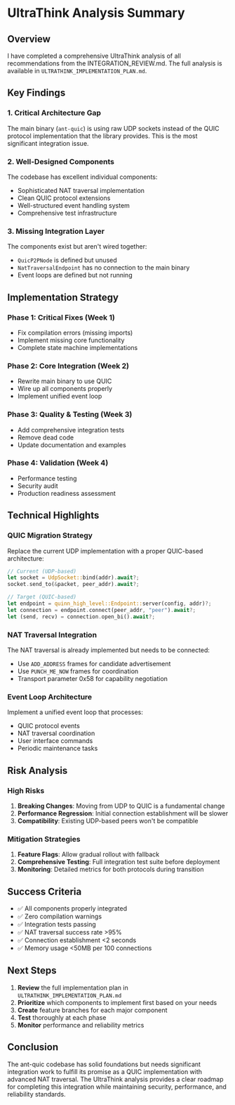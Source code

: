 # UltraThink Analysis Summary

## Overview

I have completed a comprehensive UltraThink analysis of all recommendations from the INTEGRATION_REVIEW.md. The full analysis is available in `ULTRATHINK_IMPLEMENTATION_PLAN.md`.

## Key Findings

### 1. **Critical Architecture Gap**
The main binary (`ant-quic`) is using raw UDP sockets instead of the QUIC protocol implementation that the library provides. This is the most significant integration issue.

### 2. **Well-Designed Components**
The codebase has excellent individual components:
- Sophisticated NAT traversal implementation
- Clean QUIC protocol extensions
- Well-structured event handling system
- Comprehensive test infrastructure

### 3. **Missing Integration Layer**
The components exist but aren't wired together:
- `QuicP2PNode` is defined but unused
- `NatTraversalEndpoint` has no connection to the main binary
- Event loops are defined but not running

## Implementation Strategy

### Phase 1: Critical Fixes (Week 1)
- Fix compilation errors (missing imports)
- Implement missing core functionality
- Complete state machine implementations

### Phase 2: Core Integration (Week 2)
- Rewrite main binary to use QUIC
- Wire up all components properly
- Implement unified event loop

### Phase 3: Quality & Testing (Week 3)
- Add comprehensive integration tests
- Remove dead code
- Update documentation and examples

### Phase 4: Validation (Week 4)
- Performance testing
- Security audit
- Production readiness assessment

## Technical Highlights

### QUIC Migration Strategy
Replace the current UDP implementation with a proper QUIC-based architecture:

```rust
// Current (UDP-based)
let socket = UdpSocket::bind(addr).await?;
socket.send_to(&packet, peer_addr).await?;

// Target (QUIC-based)
let endpoint = quinn_high_level::Endpoint::server(config, addr)?;
let connection = endpoint.connect(peer_addr, "peer").await?;
let (send, recv) = connection.open_bi().await?;
```

### NAT Traversal Integration
The NAT traversal is already implemented but needs to be connected:
- Use `ADD_ADDRESS` frames for candidate advertisement
- Use `PUNCH_ME_NOW` frames for coordination
- Transport parameter 0x58 for capability negotiation

### Event Loop Architecture
Implement a unified event loop that processes:
- QUIC protocol events
- NAT traversal coordination
- User interface commands
- Periodic maintenance tasks

## Risk Analysis

### High Risks
1. **Breaking Changes**: Moving from UDP to QUIC is a fundamental change
2. **Performance Regression**: Initial connection establishment will be slower
3. **Compatibility**: Existing UDP-based peers won't be compatible

### Mitigation Strategies
1. **Feature Flags**: Allow gradual rollout with fallback
2. **Comprehensive Testing**: Full integration test suite before deployment
3. **Monitoring**: Detailed metrics for both protocols during transition

## Success Criteria

- ✅ All components properly integrated
- ✅ Zero compilation warnings
- ✅ Integration tests passing
- ✅ NAT traversal success rate >95%
- ✅ Connection establishment <2 seconds
- ✅ Memory usage <50MB per 100 connections

## Next Steps

1. **Review** the full implementation plan in `ULTRATHINK_IMPLEMENTATION_PLAN.md`
2. **Prioritize** which components to implement first based on your needs
3. **Create** feature branches for each major component
4. **Test** thoroughly at each phase
5. **Monitor** performance and reliability metrics

## Conclusion

The ant-quic codebase has solid foundations but needs significant integration work to fulfill its promise as a QUIC implementation with advanced NAT traversal. The UltraThink analysis provides a clear roadmap for completing this integration while maintaining security, performance, and reliability standards.